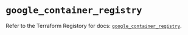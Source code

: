 # `google_container_registry`

Refer to the Terraform Registory for docs: [`google_container_registry`](https://registry.terraform.io/providers/hashicorp/google-beta/4.70.0/docs/resources/google_container_registry).
